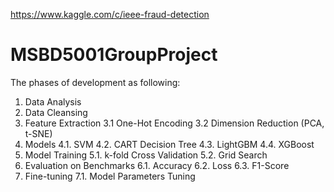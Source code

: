 https://www.kaggle.com/c/ieee-fraud-detection
# MSBD5001GroupProject
The phases of development as following:
1. Data Analysis
2. Data Cleansing
3. Feature Extraction
3.1 One-Hot Encoding
3.2 Dimension Reduction (PCA, t-SNE)
4. Models
4.1. SVM
4.2. CART Decision Tree
4.3. LightGBM
4.4. XGBoost
5. Model Training
5.1. k-fold Cross Validation
5.2. Grid Search
6. Evaluation on Benchmarks
6.1. Accuracy
6.2. Loss
6.3. F1-Score
7. Fine-tuning
7.1. Model Parameters Tuning
